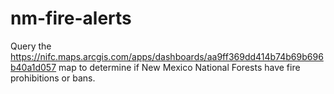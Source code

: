 # nm-fire-alerts
Query the https://nifc.maps.arcgis.com/apps/dashboards/aa9ff369dd414b74b69b696b40a1d057 map to determine if New Mexico National Forests have fire prohibitions or bans.
